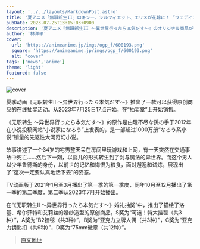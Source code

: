 ```yaml
---
layout: '../../layouts/MarkdownPost.astro'
title: '夏アニメ「無職転生II」ロキシー、シルフィエット、エリスが花嫁に！ “ウェディング”がテーマのオンラインくじ登場'
pubDate: 2023-07-25T13:15:03+0900
description: '夏アニメ『無職転生II ～異世界行ったら本気だす～』のオリジナル商品が手に入るオンラインくじが登場。2023年7月25日17時より「くじ引き堂」にて販売開始となる。'
author: '林洋平'
cover:
  url: 'https://animeanime.jp/imgs/ogp_f/600193.png'
  square: 'https://animeanime.jp/imgs/ogp_f/600193.png'
  alt: "cover"
tags: ['news','anime']
theme: 'light'
featured: false
---
```


![cover](https://animeanime.jp/imgs/ogp_f/600193.png)

夏季动画《无职转生II ～异世界行ったら本気だす～》推出了一款可以获得原创商品的在线抽奖活动。从2023年7月25日17点开始，在“抽奖堂”上开始销售。

《无职转生 ～异世界行ったら本気だす～》的原作是由理不尽な孫の手于2012年在小说投稿网站“小说家になろう”上发表的，是一部超过1000万册“なろう系小说”销量的先驱性大河奇幻小说。

故事讲述了一个34岁的宅男整天呆在房间里玩游戏和上网，有一天突然在交通事故中死亡……然后下一刻，以婴儿的形式转生到了剑与魔法的异世界。而这个男人以少年鲁德斯的身份，以前世的记忆和悔恨为粮食，面对邂逅和试炼，展现出了“这次一定要认真地活下去”的姿态。

TV动画版于2021年1月至3月播出了第一季的第一季度，同年10月至12月播出了第一季的第二季度，第二季从2023年7月开始播出。

在“《无职转生II ～异世界行ったら本気だす～》婚礼抽奖”中，推出了描绘了洛基、希尔菲特和艾莉丝的婚纱造型的原创商品。S奖为“可选！特大挂毯（共3种）”，A奖为“B2挂毯（共3种）”，B奖为“亚克力立牌人偶（共3种）”，C奖为“亚克力钥匙扣（共9种）”，D奖为“75mm徽章（共12种）”。

>[原文地址](https://animeanime.jp/article/2023/07/25/78813.html)  